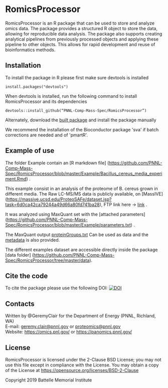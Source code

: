 # RomicsProcessor

RomicsProcessor is an R package that can be used to store and analyze omics data.
The package provides a structured R object to store the data, allowing for reproducible
data analysis. The package also supports creating analytical pipelines from 
previously processed objects and applying these pipeline to other objects.
This allows for rapid development and reuse of bioinformatics methods.


## Installation

To install the package in R please first make sure devtools is installed

```
install.packages("devtools")

```

When devtools is installed, run the following command to install RomicsProcessor and its dependencies

```
devtools::install_github(“PNNL-Comp-Mass-Spec/RomicsProcessor”)

```

Alternately, download the 
[built package](https://github.com/PNNL-Comp-Mass-Spec/RomicsProcessor/blob/master/RomicsProcessor_1.0.0.tar.gz)
and install the package manually

We recommend the installation of the Bioconductor package 'sva' if batch corrections are needed and of 'pmartR'.

## Example of use

The folder Example contain an 
[R markdown file] (https://github.com/PNNL-Comp-Mass-Spec/RomicsProcessor/blob/master/Example/Bacillus_cereus_media_experiment.Rmd)
.

This example consist in an analysis of the proteome of B. cereus grown in different media. 
The Raw LC-MS/MS data is publicly available, on [MassIVE] (https://massive.ucsd.edu/ProteoSAFe/dataset.jsp?task=6d0ca42ca79244a49d66a80fd741ba28), FTP link here -> 
[link](ftp://massive.ucsd.edu/MSV000085696/)
.

It was analyzed using MaxQuant set with the 
[attached parameters] (https://github.com/PNNL-Comp-Mass-Spec/RomicsProcessor/blob/master/Example/parameters.txt)
. 

The MaxQuant output 
[proteinGroups.txt](https://github.com/PNNL-Comp-Mass-Spec/RomicsProcessor/blob/master/Example/proteinGroups.txt) 
Can be used as data and the 
[metadata](https://github.com/PNNL-Comp-Mass-Spec/RomicsProcessor/blob/master/Example/metadata.csv) 
is also provided.


The different examples dataset are accessible directly inside the package [data folder] (https://github.com/PNNL-Comp-Mass-Spec/RomicsProcessor/tree/master/data).

## Cite the code

To cite the package please use the following DOI:
[![DOI](https://zenodo.org/badge/206400976.svg)](https://zenodo.org/badge/latestdoi/206400976)

## Contacts

Written by @GeremyClair for the Department of Energy (PNNL, Richland, WA) \
E-mail: geremy.clair@pnnl.gov or proteomics@pnnl.gov \
Website: https://omics.pnl.gov/ or https://panomics.pnnl.gov/

## License

RomicsProcessor is licensed under the 2-Clause BSD License; 
you may not use this file except in compliance with the License.  You may obtain 
a copy of the License at https://opensource.org/licenses/BSD-2-Clause

Copyright 2019 Battelle Memorial Institute
